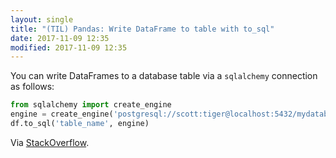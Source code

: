 ```yaml
---
layout: single
title: "(TIL) Pandas: Write DataFrame to table with to_sql"
date: 2017-11-09 12:35
modified: 2017-11-09 12:35
---
```


You can write DataFrames to a database table via a `sqlalchemy` connection as follows:

```python
from sqlalchemy import create_engine
engine = create_engine('postgresql://scott:tiger@localhost:5432/mydatabase')
df.to_sql('table_name', engine)
```

Via [StackOverflow](http://stackoverflow.com/a/23104436/1257318).
